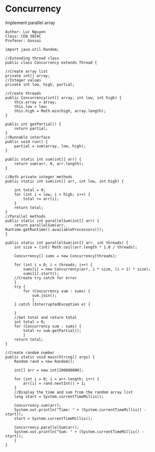 # Concurrency
Implement parallel array

    Author: Luc Nguyen
    Class: CEN 3024C
    Profesor: Gossai

    import java.util.Random;

    //Extending thread class
    public class Concurrency extends Thread {

	//Create array list
	private int[] array;
	//Integer values
	private int low, high, partial;

	//Create threads
	public Concurrency(int[] array, int low, int high) {
		this.array = array;
		this.low = low;
		this.high = Math.min(high, array.length);
	}

	public int getPartial() {
		return partial;
	}
	//Runnable interface
	public void run() {
		partial = sum(array, low, high);
	}

	public static int sum(int[] arr) {
		return sum(arr, 0, arr.length);
	}

	//Both private integer methods
	public static int sum(int[] arr, int low, int high) {
		
		int total = 0;
		for (int i = low; i < high; i++) {
			total += arr[i];
		}
		return total;
	}
	//Parallel methods
	public static int parallelSum(int[] arr) {
		return parallelSum(arr, Runtime.getRuntime().availableProcessors());
	}

	public static int parallelSum(int[] arr, int threads) {
		int size = (int) Math.ceil(arr.length * 1.0 / threads);

		Concurrency[] sums = new Concurrency[threads];

		for (int i = 0; i < threads; i++) {
			sums[i] = new Concurrency(arr, i * size, (i + 1) * size);
			sums[i].start();
		//Create try catch for error
		}
		try {
			for (Concurrency sum : sums) {
				sum.join();
				}
		} catch (InterruptedException e) {
			
		}
		//Get total and return total
		int total = 0;
		for (Concurrency sum : sums) {
			total += sum.getPartial();
			}
		return total;
	}
	
	//Create random number
	public static void main(String[] args) {
		Random rand = new Random();

		int[] arr = new int[200000000];

		for (int i = 0; i < arr.length; i++) {
			arr[i] = rand.nextInt() + 1;
		}
		//Display the time and sum from the random array list
		long start = System.currentTimeMillis();

		Concurrency.sum(arr);
		System.out.println("Time: " + (System.currentTimeMillis() - start));
		start = System.currentTimeMillis();

		Concurrency.parallelSum(arr);
		System.out.println("Sum: " + (System.currentTimeMillis() - start));
    	}
    }
